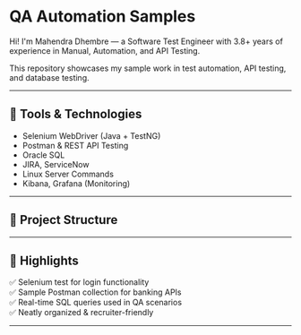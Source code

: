 # QA Automation Samples

Hi! I'm Mahendra Dhembre — a Software Test Engineer with 3.8+ years of experience in Manual, Automation, and API Testing.

This repository showcases my sample work in test automation, API testing, and database testing.

---

## 🔧 Tools & Technologies

- Selenium WebDriver (Java + TestNG)
- Postman & REST API Testing
- Oracle SQL
- JIRA, ServiceNow
- Linux Server Commands
- Kibana, Grafana (Monitoring)

---

## 📁 Project Structure


---

## 🚀 Highlights

✅ Selenium test for login functionality  
✅ Sample Postman collection for banking APIs  
✅ Real-time SQL queries used in QA scenarios  
✅ Neatly organized & recruiter-friendly

---
